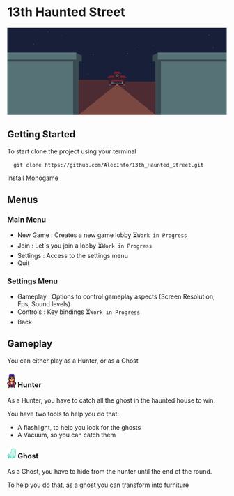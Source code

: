 # 13th Haunted Street

<p align="center">
<img src="https://raw.githubusercontent.com/AlecInfo/13th_Haunted_Street/master/13thHauntedStreet/Content/TempFiles/BackgroundMenu.png" alt="Menu" width="750"/>
</p>

## Getting Started
To start clone the project using your terminal

```
  git clone https://github.com/AlecInfo/13th_Haunted_Street.git
```

Install [Monogame](https://www.monogame.net/)

## Menus

### Main Menu
- New Game : Creates a new game lobby ⏳`Work in Progress`
- Join  : Let's you join a lobby ⏳`Work in Progress`
- Settings : Access to the settings menu
- Quit

### Settings Menu
- Gameplay : Options to control gameplay aspects (Screen Resolution, Fps, Sound levels)
- Controls : Key bindings ⏳`Work in Progress`
- Back


## Gameplay
You can either play as a Hunter, or as a Ghost

### <img src="https://raw.githubusercontent.com/AlecInfo/13th_Haunted_Street/master/13thHauntedStreet/Content/TempFiles/HunterSprites/idle_down/idle_down.png" alt="Hunter" width="20"/> Hunter

As a Hunter, you have to catch all the ghost in the haunted house to win.

You have two tools to help you do that: 
- A flashlight, to help you look for the ghosts
- A Vacuum, so you can catch them

### <img src="https://raw.githubusercontent.com/AlecInfo/13th_Haunted_Street/master/13thHauntedStreet/Content/TempFiles/GhostSprites/right/ghostRight01.png" alt="Ghost" width="20"/> Ghost
As a Ghost, you have to hide from the hunter until the end of the round.

To help you do that, as a ghost you can transform into furniture
